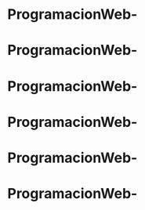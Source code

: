 # ProgramacionWeb-
# ProgramacionWeb-
# ProgramacionWeb-
# ProgramacionWeb-
# ProgramacionWeb-
# ProgramacionWeb-
